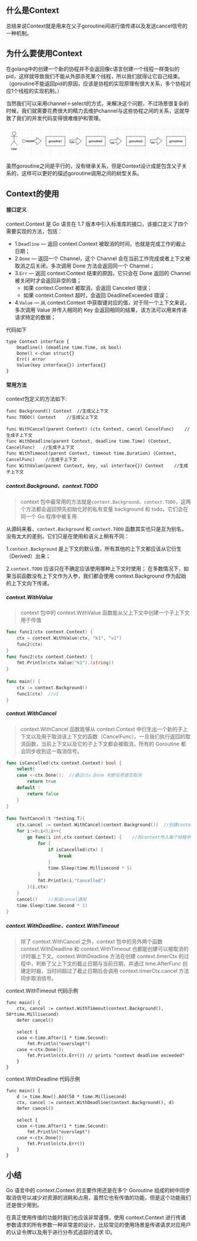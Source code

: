 ## 什么是Context

总结来说Context就是用来在父子goroutine间进行值传递以及发送cancel信号的一种机制。


## 为什么要使用Context
在golang中的创建一个新的协程并不会返回像c语言创建一个线程一样类似的pid，这样就导致我们不能从外部杀死某个线程，所以我们就得让它自己结束。（goroutine不能返回pid的原因，应该是协程的实现原理有很大关系，多个协程对应1个线程的实现机制。）

当然我们可以采用channel＋select的方式，来解决这个问题，不过场景很复杂的时候，我们就需要花费很大的精力去维护channel与这些协程之间的关系，这就导致了我们的并发代码变得很难维护和管理。

![](https://raw.githubusercontent.com/Rookie-Tester/PicBed/master/img/172948ee5c0efbd3-20200611141642702.png)

虽然goroutine之间是平行的，没有继承关系，但是Context设计成是包含父子关系的，这样可以更好的描述goroutine调用之间的树型关系。


## Context的使用
#### 接口定义
context.Context 是 Go 语言在 1.7 版本中引入标准库的接口，该接口定义了四个需要实现的方法，包括：

* 1.`Deadline` — 返回 context.Context 被取消的时间，也就是完成工作的截止日期；
* 2.`Done` — 返回一个 Channel，这个 Channel 会在当前工作完成或者上下文被取消之后关闭，多次调用 Done 方法会返回同一个 Channel；
* 3.`Err` — 返回 context.Context 结束的原因，它只会在 Done 返回的 Channel 被关闭时才会返回非空的值；
    * 如果 context.Context 被取消，会返回 Canceled 错误；
    * 如果 context.Context 超时，会返回 DeadlineExceeded 错误；
* 4.`Value` — 从 context.Context 中获取键对应的值，对于同一个上下文来说，多次调用 Value 并传入相同的 Key 会返回相同的结果，该方法可以用来传递请求特定的数据；

代码如下
```
type Context interface {
	Deadline() (deadline time.Time, ok bool)
	Done() <-chan struct{}
	Err() error
	Value(key interface{}) interface{}
}
```

#### 常用方法
context包定义的方法如下:
```
func Background() Context  //生成父上下文
func TODO() Context    //生成父上下文

func WithCancel(parent Context) (ctx Context, cancel CancelFunc)    //生成子上下文
func WithDeadline(parent Context, deadline time.Time) (Context, CancelFunc)   //生成子上下文
func WithTimeout(parent Context, timeout time.Duration) (Context, CancelFunc)    //生成子上下文
func WithValue(parent Context, key, val interface{}) Context    //生成子上下文
```
##### context.Background、context.TODO
> context 包中最常用的方法就是`context.Background`、`context.TODO`，这两个方法都会返回预先初始化好的私有变量 background 和 todo，它们会在同一个 Go 程序中被复用.

从源码来看，`context.Background` 和 `context.TODO` 函数其实也只是互为别名，没有太大的差别。它们只是在使用和语义上稍有不同：

1.`context.Background` 是上下文的默认值，所有其他的上下文都应该从它衍生（Derived）出来；

2.`context.TODO` 应该只在不确定应该使用哪种上下文时使用；
在多数情况下，如果当前函数没有上下文作为入参，我们都会使用 context.Background 作为起始的上下文向下传递。

##### context.WithValue
> context 包中的 context.WithValue 函数能从父上下文中创建一个子上下文用于传值

```go
func func1(ctx context.Context) {
	ctx = context.WithValue(ctx, "k1", "v1")
	func2(ctx)
}
func func2(ctx context.Context) {
	fmt.Println(ctx.Value("k1").(string))
}

func main() {
	ctx := context.Background()
	func1(ctx)  //v1
}
```

##### context.WithCancel
> context.WithCancel 函数能够从 context.Context 中衍生出一个新的子上下文以及用于取消该上下文的函数（CancelFunc）。一旦我们执行返回的取消函数，当前上下文以及它的子上下文都会被取消，所有的 Goroutine 都会同步收到这一取消信号。

```go
func isCancelled(ctx context.Context) bool {
	select{
	case <-ctx.Done():	//通过ctx.Done 判断任务是否取消
		return true
	default :
		return false
	}
}

func TestCancel(t *testing.T){
	ctx,cancel := context.WithCancel(context.Background())	//创建context
	for i:=0;i<5;i++{
		go func(i int,ctx context.Context) {	//将context传入每个协程中
			for {
				if isCancelled(ctx) {
					break
				}
				time.Sleep(time.Millisecond * 5)
			}
			fmt.Println(i,"Cancelled")
		}(i,ctx)
	}
	cancel()	//发送cancel通知
	time.Sleep(time.Second * 1)
}

```

##### context.WithDeadline、context.WithTimeout
> 除了 context.WithCancel 之外，context 包中的另外两个函数 context.WithDeadline 和 context.WithTimeout 也都能创建可以被取消的计时器上下文。context.WithDeadline 方法在创建 context.timerCtx 的过程中，判断了父上下文的截止日期与当前日期，并通过 time.AfterFunc 创建定时器，当时间超过了截止日期后会调用 context.timerCtx.cancel 方法同步取消信号。

context.WithTimeout 代码示例
```
func main() {
    ctx, cancel := context.WithTimeout(context.Background(), 50*time.Millisecond)
    defer cancel()

    select {
    case <-time.After(1 * time.Second):
        fmt.Println("overslept")
    case <-ctx.Done():
        fmt.Println(ctx.Err()) // prints "context deadline exceeded"
    }
}
```
context.WithDeadline 代码示例
```
func main() {
    d := time.Now().Add(50 * time.Millisecond)
    ctx, cancel := context.WithDeadline(context.Background(), d)
    defer cancel()

    select {
    case <-time.After(1 * time.Second):
        fmt.Println("overslept")
    case <-ctx.Done():
        fmt.Println(ctx.Err())
    }
}
```

## 小结
Go 语言中的 context.Context 的主要作用还是在多个 Goroutine 组成的树中同步取消信号以减少对资源的消耗和占用，虽然它也有传值的功能，但是这个功能我们还是很少用到。

在真正使用传值的功能时我们也应该非常谨慎，使用 context.Context 进行传递参数请求的所有参数一种非常差的设计，比较常见的使用场景是传递请求对应用户的认证令牌以及用于进行分布式追踪的请求 ID。